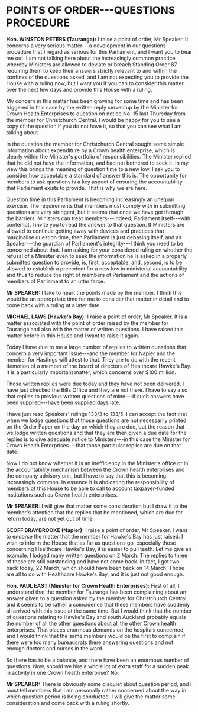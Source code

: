 # POINTS OF ORDER---QUESTIONS PROCEDURE

**Hon. WINSTON PETERS (Tauranga):** I raise a point of order, Mr Speaker. It concerns a very serious matter---a development in our questions procedure that I regard as serious for this Parliament, and I want you to bear me out. I am not talking here about the increasingly common practice whereby Ministers are allowed to deviate or breach Standing Order 87 requiring them to keep their answers strictly relevant to and within the confines of the questions asked, and I am not expecting you to provide the House with a ruling now, but I want you if you can to consider this matter over the next few days and provide this House with a ruling.

My concern in this matter has been growing for some time and has been triggered in this case by the written reply served up by the Minister for Crown Health Enterprises to question on notice No. 15 last Thursday from the member for Christchurch Central. I would be happy for you to see a copy of the question if you do not have it, so that you can see what I am talking about.

In the question the member for Christchurch Central sought some simple information about expenditure by a Crown health enterprise, which is clearly within the Minister's portfolio of responsibilities. The Minister replied that he did not have the information, and had not bothered to seek it. In my view this brings the meaning of question time to a new low. I ask you to consider how acceptable a standard of answer this is. The opportunity for members to ask questions is a key aspect of ensuring the accountability that Parliament exists to provide. That is why we are here.

Question time in this Parliament is becoming increasingly an unequal exercise. The requirements that members must comply with in submitting questions are very stringent, but it seems that once we have got through the barriers, Ministers can treat members---indeed, Parliament itself---with contempt. I invite you to read the answer to that question. If Ministers are allowed to continue getting away with devices and practices that marginalise question time, then Parliament is just debasing itself, and as Speaker---the guardian of Parliament's integrity---I think you need to be concerned about that. I am asking for your considered ruling on whether the refusal of a Minister even to seek the information he is asked in a properly submitted question to provide, is, first, acceptable, and, second, is to be allowed to establish a precedent for a new low in ministerial accountability and thus to reduce the right of members of Parliament and the actions of members of Parliament to an utter farce.

**Mr SPEAKER:** I take to heart the points made by the member. I think this would be an appropriate time for me to consider that matter in detail and to come back with a ruling at a later date.

**MICHAEL LAWS (Hawke's Bay):** I raise a point of order, Mr Speaker. It is a matter associated with the point of order raised by the member for Tauranga and also with the matter of written questions. I have raised this matter before in this House and I want to raise it again.

Today I have due to me a large number of replies to written questions that concern a very important issue---and the member for Napier and the member for Hastings will attest to that. They are to do with the recent demotion of a member of the board of directors of Healthcare Hawke's Bay. It is a particularly important matter, which concerns over $100 million.

Those written replies were due today and they have not been delivered. I have just checked the Bills Office and they are not there. I have to say also that replies to previous written questions of mine---if such answers have been supplied---have been supplied days late.

I have just read Speakers' rulings 133/3 to 133/5. I can accept the fact that when we lodge questions that those questions are not necessarily printed on the Order Paper on the day on which they are due, but the reason that we lodge written questions and that they are then given a due date for the replies is to give adequate notice to Ministers---in this case the Minister for Crown Health Enterprises---that those particular replies are due on that date.

Now I do not know whether it is an inefficiency in the Minister's office or in the accountability mechanism between the Crown health enterprises and the company advisory unit, but I have to say that this is becoming increasingly common. In essence it is abdicating the responsibility of members of this House to be able to call to account taxpayer-funded institutions such as Crown health enterprises.

**Mr SPEAKER:** I will give that matter some consideration but I draw it to the member's attention that the replies that he mentioned, which are due for return today, are not yet out of time.

**GEOFF BRAYBROOKE (Napier):** I raise a point of order, Mr Speaker. I want to endorse the matter that the member for Hawke's Bay has just raised. I wish to inform the House that as far as questions go, especially those concerning Healthcare Hawke's Bay, it is easier to pull teeth. Let me give an example. I lodged many written questions on 2 March. The replies to three of those are still outstanding and have not come back. In fact, I got two back today, 22 March, which should have been back on 14 March. Those are all to do with Healthcare Hawke's Bay, and it is just not good enough.

**Hon. PAUL EAST (Minister for Crown Health Enterprises):** First of all, I understand that the member for Tauranga has been complaining about an answer given to a question asked by the member for Christchurch Central, and it seems to be rather a coincidence that these members have suddenly all arrived with this issue at the same time. But I would think that the number of questions relating to Hawke's Bay and south Auckland probably equals the number of all the other questions about all the other Crown health enterprises. That places enormous demands on the hospitals concerned, and I would think that the same members would be the first to complain if there were too many bureaucrats there answering questions and not enough doctors and nurses in the ward.

So there has to be a balance, and there have been an enormous number of questions. Now, should we hire a whole lot of extra staff for a sudden peak in activity in one Crown health enterprise? No.

**Mr SPEAKER:** There is obviously some disquiet about question period, and I must tell members that I am personally rather concerned about the way in which question period is being conducted. I will give the matter some consideration and come back with a ruling shortly.